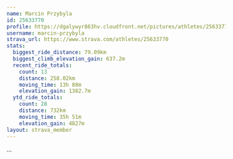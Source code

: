 ```yaml
---
name: Marcin Przybyla
id: 25633770
profile: https://dgalywyr863hv.cloudfront.net/pictures/athletes/25633770/12947173/2/large.jpg
username: marcin-przybyla
strava_url: https://www.strava.com/athletes/25633770
stats:
  biggest_ride_distance: 79.09km
  biggest_climb_elevation_gain: 637.2m
  recent_ride_totals:
    count: 13
    distance: 258.02km
    moving_time: 13h 08m
    elevation_gain: 1382.7m
  ytd_ride_totals:
    count: 28
    distance: 732km
    moving_time: 35h 51m
    elevation_gain: 4827m
layout: strava_member
--- 
```

...
